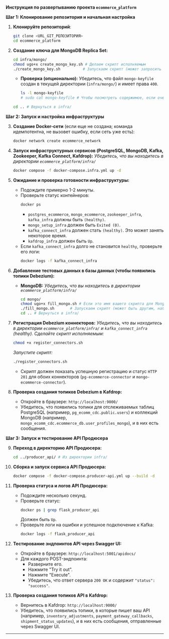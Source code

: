 **Инструкция по развертыванию проекта `ecommerce_platform`**


**Шаг 1: Клонирование репозитория и начальная настройка**

1.  **Клонируйте репозиторий**:
    ```bash
    git clone <URL_GIT_РЕПОЗИТОРИЯ>
    cd ecommerce_platform
    ```

2.  **Создание ключа для MongoDB Replica Set:**
    ```bash
    cd infra/mongo/
    chmod ugo+x create_mongo_key.sh # Делаем скрипт исполняемым
    ./create_mongo_key.sh          # Запускаем скрипт (может запросить пароль sudo)
    ```
    *   **Проверка (опционально):** Убедитесь, что файл `mongo-keyfile` создан в текущей директории (`infra/mongo/`) и имеет права `400`.
        ```bash
        ls -l mongo-keyfile
        # sudo cat mongo-keyfile # Чтобы посмотреть содержимое, если очень нужно, но не обязательно
        ```
    ```bash
    cd .. # Вернуться в infra/
    ```

**Шаг 2: Запуск и настройка инфраструктуры**

3.  **Создание Docker-сети** (если еще не создана; команда идемпотентна, не вызовет ошибку, если сеть уже есть):
    ```bash
    docker network create ecommerce_network
    ```

4.  **Запуск инфраструктурных сервисов (PostgreSQL, MongoDB, Kafka, Zookeeper, Kafka Connect, Kafdrop):**
    *Убедитесь, что вы находитесь в директории `ecommerce_platform/infra/`*
    ```bash
    docker compose -f docker-compose.infra.yml up -d
    ```

5.  **Ожидание и проверка готовности инфраструктуры:**
    *   Подождите примерно 1-2 минуты.
    *   Проверьте статус контейнеров:
        ```bash
        docker ps
        ```
        *   `postgres_ecommerce`, `mongo_ecommerce`, `zookeeper_infra`, `kafka_infra` должны быть `(healthy)`.
        *   `mongo_setup_infra` должен быть `Exited (0)`.
        *   `kafka_connect_infra` должен стать `(healthy)`. Это может занять некоторое время.
        *   `kafdrop_infra` должен быть `Up`.
    *   Если `kafka_connect_infra` долго не становится `healthy`, проверьте его логи:
        ```bash
        docker logs -f kafka_connect_infra
        ```


6.  **Добавление тестовых данных в базы данных (чтобы появились топики Debezium):**
    *   **MongoDB:**
        *Убедитесь, что вы находитесь в директории `ecommerce_platform/infra/`*
        ```bash
        cd mongo/
        chmod ugo+x fill_mongo.sh # Если это имя вашего скрипта для MongoDB
        ./fill_mongo.sh       # Запускаем скрипт (может быть другим, например fill_mongo.sh)
        cd .. # Вернуться в infra/
        ```

7.  **Регистрация Debezium коннекторов:**
    *Убедитесь, что вы находитесь в директории `ecommerce_platform/infra/` и `kafka_connect_infra` (healthy).*
    *Сделайте скрипт исполняемым:*
    ```bash
    chmod +x register_connectors.sh
    ```
    *Запустите скрипт:*
    ```bash
    ./register_connectors.sh
    ```
    *   Скрипт должен показать успешную регистрацию и статус `HTTP 201` для обоих коннекторов (`pg-ecommerce-connector` и `mongo-ecommerce-connector`).

8.  **Проверка создания топиков Debezium в Kafdrop:**
    *   Откройте в браузере: `http://localhost:9000/`
    *   Убедитесь, что появились топики для отслеживаемых таблиц PostgreSQL (например, `pg_ecomm_cdc.public.users`) и коллекций MongoDB (например, `mongo_ecomm_cdc.ecommerce_db.user_profiles_mongo`), и в них есть сообщения.

**Шаг 3: Запуск и тестирование API Продюсера**

9.  **Переход в директорию API Продюсера:**
    ```bash
    cd ../producer_api/ # Из директории infra/
    ```

10. **Сборка и запуск сервиса API Продюсера:**
    ```bash
    docker compose -f docker-compose.producer-api.yml up --build -d
    ```

11. **Проверка статуса и логов API Продюсера:**
    *   Подождите несколько секунд.
    *   Проверьте статус:
        ```bash
        docker ps | grep flask_producer_api
        ```
        Должен быть `Up`.
    *   Проверьте логи на ошибки и успешное подключение к Kafka:
        ```bash
        docker logs -f flask_producer_api
        ```

12. **Тестирование эндпоинтов API через Swagger UI:**
    *   Откройте в браузере: `http://localhost:5001/apidocs/`
    *   Для каждого POST-эндпоинта:
        *   Разверните его.
        *   Нажмите "Try it out".
        *   Нажмите "Execute".
        *   Убедитесь, что ответ сервера `200 OK` и содержит `"status": "success"`.

13. **Проверка создания топиков API в Kafdrop:**
    *   Вернитесь в Kafdrop: `http://localhost:9000/`
    *   Убедитесь, что появились топики, в которые пишет ваш API (например, `inventory_adjustments`, `payment_gateway_callbacks`, `shipment_status_updates`), и в них есть сообщения, отправленные через Swagger UI.

---

